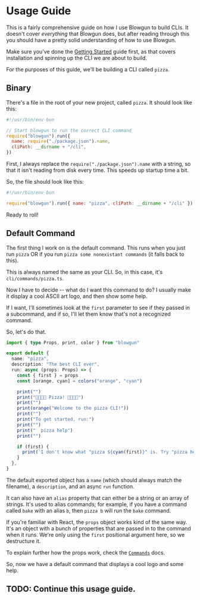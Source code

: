 # Usage Guide

This is a fairly comprehensive guide on how I use Blowgun to build CLIs. It doesn't cover
_everything_ that Blowgun does, but after reading through this you should have a pretty
solid understanding of how to use Blowgun.

Make sure you've done the [Getting Started](./getting-started.md) guide first, as that covers
installation and spinning up the CLI we are about to build.

For the purposes of this guide, we'll be building a CLI called `pizza`.

## Binary

There's a file in the root of your new project, called `pizza`. It should look like this:

```js
#!/usr/bin/env bun

// Start blowgun to run the correct CLI command
require("blowgun").run({
  name: require("./package.json").name,
  cliPath: __dirname + "/cli",
})
```

First, I always replace the `require("./package.json").name` with a string, so that it isn't reading
from disk every time. This speeds up startup time a bit.

So, the file should look like this:

```js
#!/usr/bin/env bun

require("blowgun").run({ name: "pizza", cliPath: __dirname + "/cli" })
```

Ready to roll!

## Default Command

The first thing I work on is the default command. This runs when you just run `pizza` OR if you run `pizza some nonexistant commands` (it falls back to this).

This is always named the same as your CLI. So, in this case, it's `cli/commands/pizza.ts`.

Now I have to decide -- what do I want this command to do? I usually make it display a cool ASCII art logo, and then show some help.

If I want, I'll sometimes look at the `first` parameter to see if they passed in a subcommand, and if so, I'll let them know that's not a recognized command.

So, let's do that.

```ts
import { type Props, print, color } from "blowgun"

export default {
  name: "pizza",
  description: "The best CLI ever",
  run: async (props: Props) => {
    const { first } = props
    const [orange, cyan] = colors("orange", "cyan")

    print("")
    print("🍕🍕🍕🍕 Pizza! 🍕🍕🍕🍕")
    print("")
    print(orange("Welcome to the pizza CLI!"))
    print("")
    print("To get started, run:")
    print("")
    print("  pizza help")
    print("")

    if (first) {
      print(`I don't know what "pizza ${cyan(first)}" is. Try "pizza help"`)
    }
  },
}
```

The default exported object has a `name` (which should always match the filename), a `description`, and an async `run` function.

It can also have an `alias` property that can either be a string or an array of strings. It's used to alias commands; for example, if you have a command called `bake` with an alias `b`, then `pizza b` will run the `bake` command.

If you're familiar with React, the `props` object works kind of the same way. It's an object with a bunch of properties that are passed in to the command when it runs. We're only using the `first` positional argument here, so we destructure it.

To explain further how the props work, check the [`Commands`](./commands.md) docs.

So, now we have a default command that displays a cool logo and some help.

## TODO: Continue this usage guide.
